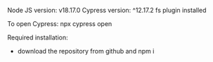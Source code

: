 Node JS version: v18.17.0
Cypress version: ^12.17.2
fs plugin installed

To open Cypress: npx cypress open

Required installation: 
- download the repository from github and npm i 